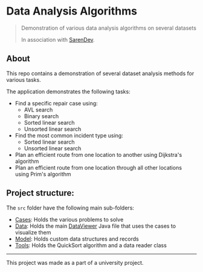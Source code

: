 # Data Analysis Algorithms

> Demonstration of various data analysis algorithms on several datasets
>
> In association with [SarenDev](https://github.com/SarenDev).

## About

This repo contains a demonstration of several dataset analysis methods for various tasks.

The application demonstrates the following tasks:

- Find a specific repair case using:
  - AVL search
  - Binary search
  - Sorted linear search
  - Unsorted linear search
- Find the most common incident type using:
  - Sorted linear search
  - Unsorted linear search
- Plan an efficient route from one location to another using Dijkstra's algorithm
- Plan an efficient route from one location through all other locations using Prim's algorithm

## Project structure:

The `src` folder have the following main sub-folders:
- [Cases](./src/nl/cds/cases/): Holds the various problems to solve
- [Data](./src/nl/cds/data/): Holds the main [DataViewer](./src/nl/cds/data/DataViewer.java) Java file that uses the cases to visualize them
- [Model](./src/nl/cds/model/): Holds custom data structures and records
- [Tools](./src/nl/cds/tools/): Holds the QuickSort algorithm and a data reader class

---

This project was made as a part of a university project.